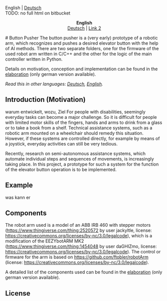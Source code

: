 English | [Deutsch](README_DE.md)  
TODO: no full html on bitbucket
<p align="center">
  <b>English</b><br>
  <a href="README_DE.md">Deutsch</a> |
  <a href="#">Link 2</a>
</p>
# Button Pusher
The button pusher is a (very early) prototype of a robotic arm, which recognizes and pushes a desired elevator button with the help of AI methods.
There are two separate folders, one for the firmware of the used robot arm written in C/C++ and the other for the logic of the main controller written in Python.

Details on motivation, conception and implementation can be found in the [elaboration](Ausarbeitung.pdf) (only german version available).

*Read this in other languages: [Deutsch](README_DE.md), [English](README.md).*

## Introduction (Motivation)
warum entwickelt, wozu, Ziel
For people with disabilities, seemingly everyday tasks can become a major challenge. So it is difficult for people with limited motor 
skills of the fingers, hands and arms to drink from a glass or to take a book from a shelf. 
Technical assistance systems, such as a robotic arm mounted on a wheelchair should remedy this situation. 
However, if these systems are controlled directly, for example by means of a joystick, everyday activities can still be very tedious.

Recently, research on semi-autonomous assistance systems, which automate individual steps and sequences of movements, is increasingly taking place.
In this project, a prototype for such a system for the function of the elevator button operation is to be implemented.

## Example
was kann er

## Components
The robot arm used is a model of an ABB IRB 460 with stepper motors (https://www.thingiverse.com/thing:2520572 by user jackyltle, license: https://creativecommons.org/licenses/by-nc/3.0/legalcode),
which is a modification of the EEZYbotARM MK2 (https://www.thingiverse.com/thing:1454048 by user daGHIZmo, license: https://creativecommons.org/licenses/by-nc/3.0/legalcode). 
The control or firmware for the arm is based on https://github.com/ftobler/robotArm (license: https://creativecommons.org/licenses/by-nc/3.0/legalcode).

A detailed list of the components used can be found in the [elaboration](Ausarbeitung.pdf) (only german version available).

## License




